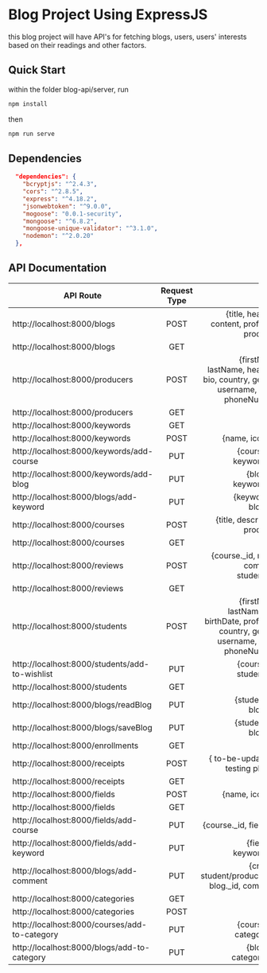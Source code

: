 #  Blog Project Using ExpressJS 
this blog project will have API's for fetching blogs, users, users' interests based on their readings and other factors.

## Quick Start
within the folder blog-api/server, run
```bash
npm install
```
then
```bash
npm run serve
```

## Dependencies
```json
  "dependencies": {
    "bcryptjs": "^2.4.3",
    "cors": "^2.8.5",
    "express": "^4.18.2",
    "jsonwebtoken": "^9.0.0",
    "mogoose": "0.0.1-security",
    "mongoose": "^6.8.2",
    "mongoose-unique-validator": "^3.1.0",
    "nodemon": "^2.0.20"
  },
```

## API Documentation

| API Route                        |Request Type   | Body                                                              | 
| -------------                    |:-------------:| -----------------------------------------------:                  |   
| http://localhost:8000/blogs      | POST          | {title, headline, content, profilePic, producer}                  |                
| http://localhost:8000/blogs      | GET           |                                                                   |                
| http://localhost:8000/producers  | POST |{firstName, lastName, headline, bio, country, gender, username, email, phoneNumber}|         
| http://localhost:8000/producers  | GET           |                                                                   |                
| http://localhost:8000/keywords   | GET           |                                                                   |                
| http://localhost:8000/keywords   | POST          | {name, iconPic}                                                   |                
| http://localhost:8000/keywords/add-course | PUT  | {course._id, keyword._id}                                         |                
| http://localhost:8000/keywords/add-blog   | PUT  | {blog._id, keyword._id}                                           |                
| http://localhost:8000/blogs/add-keyword   | PUT  | {keywords[], blog._id}                                            |                
| http://localhost:8000/courses     | POST         | {title, description, producer}                                    |                
| http://localhost:8000/courses     | GET          |                                                                   |                
| http://localhost:8000/reviews     | POST         | {course._id, rating, comment, student._id}                        |                
| http://localhost:8000/reviews     | GET          |                                                                   |                
| http://localhost:8000/students    | POST|{firstName, lastName, bio, birthDate, profilePic, country, gender, username, email, phoneNumber} | 
| http://localhost:8000/students/add-to-wishlist| PUT | {course._id, student._id}                                      |                
| http://localhost:8000/students    | GET          |                                                                   |                
| http://localhost:8000/blogs/readBlog | PUT       | {student._id, blog._id}                                           |                
| http://localhost:8000/blogs/saveBlog | PUT       | {student._id, blog._id}                                           |                
| http://localhost:8000/enrollments    | GET       |                                                                   |                
| http://localhost:8000/receipts       | POST      | { to-be-updated in testing phase }                                |                
| http://localhost:8000/receipts       | GET       |                                                                   |                
| http://localhost:8000/fields         | POST      | {name, iconPic}                                                   |                
| http://localhost:8000/fields         | GET       |                                                                   |                
| http://localhost:8000/fields/add-course | PUT    | {course._id, field._id}                                           |                
| http://localhost:8000/fields/add-keyword| PUT    | {field._id, keyword._id}                                          |                
| http://localhost:8000/blogs/add-comment| PUT     | {creator: student/producer._id, blog._id, comment}                |                
| http://localhost:8000/categories     | GET       |                                                                   |                
| http://localhost:8000/categories     | POST      | {title}                                                           |  
| http://localhost:8000/courses/add-to-category|PUT| {course._id, category._id                                         | 
| http://localhost:8000/blogs/add-to-category  |PUT| {blog._id, category._id}                                          | 

